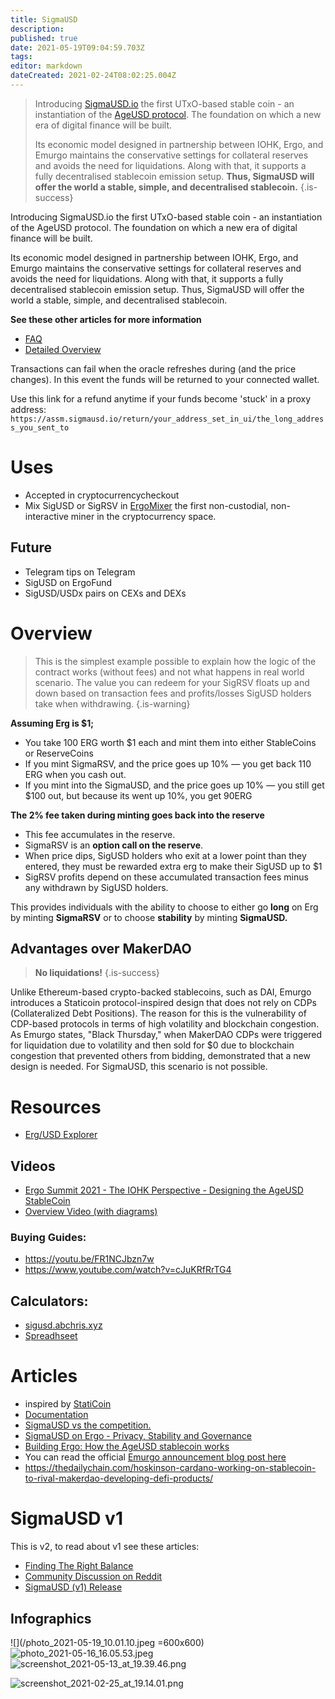 ```yaml
---
title: SigmaUSD
description: 
published: true
date: 2021-05-19T09:04:59.703Z
tags: 
editor: markdown
dateCreated: 2021-02-24T08:02:25.004Z
---
```


> Introducing [SigmaUSD.io](https://sigmausd.io/#/) the first UTxO-based stable coin - an instantiation of the [AgeUSD protocol](https://github.com/Emurgo/age-usd). The foundation on which a new era of digital finance will be built.
>
>Its economic model designed in partnership between IOHK, Ergo, and Emurgo maintains the conservative settings for collateral reserves and avoids the need for liquidations. Along with that, it supports a fully decentralised stablecoin emission setup. **Thus, SigmaUSD will offer the world a stable, simple, and decentralised stablecoin.**
{.is-success}


Introducing SigmaUSD.io the first UTxO-based stable coin - an instantiation of the AgeUSD protocol. The foundation on which a new era of digital finance will be built.

Its economic model designed in partnership between IOHK, Ergo, and Emurgo maintains the conservative settings for collateral reserves and avoids the need for liquidations. Along with that, it supports a fully decentralised stablecoin emission setup. Thus, SigmaUSD will offer the world a stable, simple, and decentralised stablecoin.

**See these other articles for more information**
- [FAQ](/SigmaUSD/FAQ)
- [Detailed Overview](/SigmaUSD/Overview)


Transactions can fail when the oracle refreshes during (and the price changes). In this event the funds will be returned to your connected wallet. 

Use this link for a refund anytime if your funds become 'stuck' in a proxy address:  `https://assm.sigmausd.io/return/your_address_set_in_ui/the_long_address_you_sent_to`


# Uses
- Accepted in cryptocurrencycheckout 
- Mix SigUSD or SigRSV in [ErgoMixer](/ErgoMixer) the first non-custodial, non-interactive miner in the cryptocurrency space.


## Future
- Telegram tips on Telegram 
- SigUSD on ErgoFund 
- SigUSD/USDx pairs on CEXs and DEXs


# Overview

> This is the simplest example possible to explain how the logic of the contract works (without fees) and not what happens in real world scenario. The value you can redeem for your SigRSV floats up and down based on transaction fees and profits/losses SigUSD holders take when withdrawing.
{.is-warning}


**Assuming Erg is $1;**

- You take 100 ERG worth $1 each and mint them into either StableCoins or ReserveCoins
- If you mint SigmaRSV, and the price goes up 10% — you get back 110 ERG when you cash out.
- If you mint into the SigmaUSD, and the price goes up 10% — you still get $100 out, but because its went up 10%, you get 90ERG


**The 2% fee taken during minting goes back into the reserve**
- This fee accumulates in the reserve.
- SigmaRSV is an **option call on the reserve**. 
- When price dips, SigUSD holders who exit at a lower point than they entered, they must be rewarded extra erg to make their SigUSD up to $1
- SigRSV profits depend on these accumulated transaction fees minus any withdrawn by SigUSD holders. 

This provides individuals with the ability to choose to either go **long** on Erg by minting **SigmaRSV** or to choose **stability** by minting **SigmaUSD.**





## Advantages over MakerDAO
> **No liquidations!**
{.is-success}

Unlike Ethereum-based crypto-backed stablecoins, such as DAI, Emurgo introduces a Staticoin protocol-inspired design that does not rely on CDPs (Collateralized Debt Positions). The reason for this is the vulnerability of CDP-based protocols in terms of high volatility and blockchain congestion. As Emurgo states, "Black Thursday," when MakerDAO CDPs were triggered for liquidation due to volatility and then sold for $0 due to blockchain congestion that prevented others from bidding, demonstrated that a new design is needed. For SigmaUSD, this scenario is not possible.



# Resources
- [Erg/USD Explorer](https://explorer.ergoplatform.com/en/oracle-pool-state/ergusd) 



##  Videos
- [Ergo Summit 2021 - The IOHK Perspective - Designing the AgeUSD StableCoin](https://youtu.be/zG-rxMCDIa0?t=9247)
- [Overview Video (with diagrams)](https://www.youtube.com/watch?v=O3hPEp3tzoU)


### Buying Guides:
- https://youtu.be/FR1NCJbzn7w
- https://www.youtube.com/watch?v=cJuKRfRrTG4

## Calculators:
- [sigusd.abchris.xyz](https://sigusd.abchris.xyz/)
- [Spreadhseet](https://docs.google.com/spreadsheets/d/1_lX0FrkIpNHmpMNKWrhhJpC93Wt5wco8oKlf-Wef9fw/edit?usp=sharing)

# Articles

-  inspired by [StatiCoin](http://staticoin.com/whitepaper.pdf)
- [Documentation](https://github.com/Emurgo/age-usd)
- [SigmaUSD vs the competition.](https://curiaregiscrypto.medium.com/sigmausd-vs-the-competition-e70b23fe37a3)
- [SigmaUSD on Ergo - Privacy, Stability and Governance](https://curiaregiscrypto.medium.com/sigmausd-on-ergo-a36e0cdff743)
- [Building Ergo: How the AgeUSD stablecoin works](https://ergoplatform.org/en/blog/2021-02-05-building-ergo-how-the-ageusd-stablecoin-works/)
- You can read the official [Emurgo announcement blog post here](https://ergoplatform.org/en/blog/2021_02_26-sigmausd-released/)
- https://thedailychain.com/hoskinson-cardano-working-on-stablecoin-to-rival-makerdao-developing-defi-products/

# SigmaUSD v1

This is v2, to read about v1 see these articles:

- [Finding The Right Balance](https://ergoplatform.org/en/blog/2021_03_04-finding-right-balance/)
- [Community Discussion on Reddit](https://www.reddit.com/r/ergonauts/comments/lx7an4/sigmausd_dao_bank_is_a_complex_beast_highlevel/gpr96fq/?context=3)
- [SigmaUSD (v1) Release](https://ergoplatform.org/en/blog/2021_02_26-sigmausd-released/)





## Infographics
![](/photo_2021-05-19_10.01.10.jpeg =600x600)
![photo_2021-05-16_16.05.53.jpeg](/photo_2021-05-16_16.05.53.jpeg)
![screenshot_2021-05-13_at_19.39.46.png](/screenshot_2021-05-13_at_19.39.46.png)

![screenshot_2021-02-25_at_19.14.01.png](/screenshot_2021-02-25_at_19.14.01.png)

